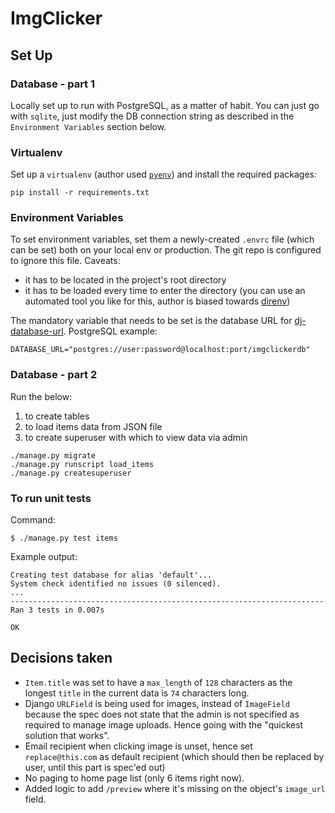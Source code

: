 

# ImgClicker

## Set Up

### Database - part 1

Locally set up to run with PostgreSQL, as a matter of habit. You can just go with `sqlite`, just modify the DB connection string as described in the `Environment Variables` section below.

### Virtualenv

Set up a `virtualenv` (author used [`pyenv`](https://github.com/pyenv/pyenv-virtualenv)) and install the required packages:

```
pip install -r requirements.txt
```

### Environment Variables

To set environment variables, set them a newly-created `.envrc` file (which can be set) both on your local env or production. The git repo is configured to ignore this file. Caveats:

* it has to be located in the project's root directory
* it has to be loaded every time to enter the directory (you can use an automated tool you like for this, author is biased towards [direnv](https://direnv.net/))

The mandatory variable that needs to be set is the database URL for [dj-database-url](https://pypi.org/project/dj-database-url/). PostgreSQL example:

```
DATABASE_URL="postgres://user:password@localhost:port/imgclickerdb"
```

### Database - part 2

Run the below:

1. to create tables
2. to load items data from JSON file
3. to create superuser with which to view data via admin

```
./manage.py migrate
./manage.py runscript load_items
./manage.py createsuperuser
```

### To run unit tests

Command:

```
$ ./manage.py test items
```

Example output:

```
Creating test database for alias 'default'...
System check identified no issues (0 silenced).
...
----------------------------------------------------------------------
Ran 3 tests in 0.007s

OK
```

## Decisions taken

* `Item.title` was set to have a `max_length` of `128` characters as the longest `title` in the current data is `74` characters long.
* Django `URLField` is being used for images, instead of `ImageField` because the spec does not state that the admin is not specified as required to manage image uploads. Hence going with the "quickest solution that works".
* Email recipient when clicking image is unset, hence set `replace@this.com` as default recipient (which should then be replaced by user, until this part is spec'ed out)
* No paging to home page list (only 6 items right now).
* Added logic to add `/preview` where it's missing on the object's `image_url` field.
